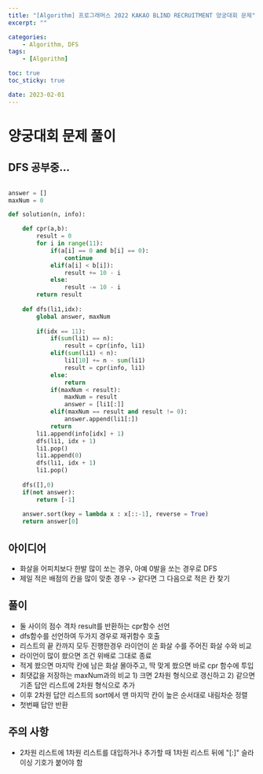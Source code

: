 ```yaml
---
title: "[Algorithm] 프로그래머스 2022 KAKAO BLIND RECRUITMENT 양궁대회 문제"
excerpt: ""

categories:
    - Algorithm, DFS
tags:
    - [Algorithm]

toc: true
toc_sticky: true

date: 2023-02-01
---
```

# 양궁대회 문제 풀이
## DFS 공부중...

``` python

answer = []
maxNum = 0

def solution(n, info):

    def cpr(a,b):
        result = 0
        for i in range(11):
            if(a[i] == 0 and b[i] == 0):
                continue
            elif(a[i] < b[i]):
                result += 10 - i
            else:
                result -= 10 - i
        return result
    
    def dfs(li1,idx):
        global answer, maxNum
        
        if(idx == 11):
            if(sum(li1) == n):
                result = cpr(info, li1)
            elif(sum(li1) < n):
                li1[10] += n - sum(li1)
                result = cpr(info, li1)
            else:
                return
            if(maxNum < result):
                maxNum = result
                answer = [li1[:]]
            elif(maxNum == result and result != 0):
                answer.append(li1[:])
            return
        li1.append(info[idx] + 1)
        dfs(li1, idx + 1)
        li1.pop()
        li1.append(0)
        dfs(li1, idx + 1)
        li1.pop()
        
    dfs([],0)
    if(not answer):
        return [-1]
    
    answer.sort(key = lambda x : x[::-1], reverse = True)
    return answer[0]

```

## 아이디어
- 화살을 어피치보다 한발 많이 쏘는 경우, 아예 0발을 쏘는 경우로 DFS
- 제일 적은 배점의 칸을 많이 맞춘 경우 -> 같다면 그 다음으로 적은 칸 찾기

## 풀이
- 둘 사이의 점수 격차 result를 반환하는 cpr함수 선언
- dfs함수를 선언하여 두가지 경우로 재귀함수 호출
- 리스트의 끝 칸까지 모두 진행한경우 라이언이 쏜 화살 수를 주어진 화살 수와 비교
- 라이언이 많이 쐈으면 조건 위배로 그대로 종료
- 적게 쐈으면 마지막 칸에 남은 화살 몰아주고, 딱 맞게 쐈으면 바로 cpr 함수에 투입
- 최댓값을 저장하는 maxNum과의 비교 1) 크면 2차원 형식으로 갱신하고 2) 같으면 기존 답안 리스트에 2차원 형식으로 추가
- 이후 2차원 답안 리스트의 sort에서 맨 마지막 칸이 높은 순서대로 내림차순 정렬
- 첫번째 답안 반환

## 주의 사항
- 2차원 리스트에 1차원 리스트를 대입하거나 추가할 때 1차원 리스트 뒤에 "[:]" 슬라이싱 기호가 붙어야 함